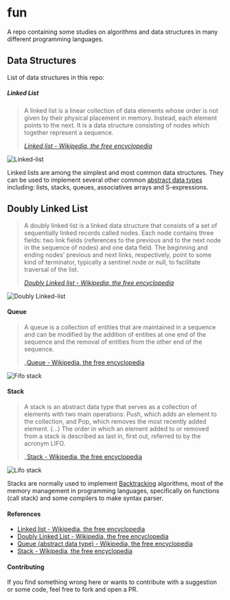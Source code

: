 # fun

A repo containing some studies on algorithms and data structures in many
different programming languages.

## Data Structures

List of data structures in this repo:

##### Linked List

> A linked list is a linear collection of data elements whose order is not given
> by their physical placement in memory. Instead, each element points to the
> next. It is a data structure consisting of nodes which together represent a
> sequence.
>
> _[Linked list - Wikipedia, the free encyclopedia](https://en.wikipedia.org/wiki/Linked_list)_

![Linked-list](https://upload.wikimedia.org/wikipedia/commons/thumb/6/6d/Singly-linked-list.svg/408px-Singly-linked-list.svg.png)

Linked lists are among the simplest and most common data structures. They can be
used to implement several other common [abstract data types](https://en.wikipedia.org/wiki/Abstract_data_type)
including: lists, stacks, queues, associatives arrays and S-expressions.

## Doubly Linked List

> A doubly linked list is a linked data structure that consists of a set of
> sequentially linked records called nodes. Each node contains three fields:
> two link fields (references to the previous and to the next node in the
> sequence of nodes) and one data field. The beginning and ending nodes'
> previous and next links, respectively, point to some kind of terminator,
> typically a sentinel node or null, to facilitate traversal of the list.
>
> _[Doubly Linked list - Wikipedia, the free encyclopedia](https://en.wikipedia.org/wiki/Doubly_linked_list)_

![Doubly Linked-list](https://upload.wikimedia.org/wikipedia/commons/5/5e/Doubly-linked-list.svg)

#### Queue

> A queue is a collection of entities that are maintained in a sequence and can
> be modified by the addition of entities at one end of the sequence and the
> removal of entities from the other end of the sequence.
>
> _[Queue - Wikipedia, the free encyclopedia](https://en.wikipedia.org/wiki/Queue_(abstract_data_type))

![Fifo stack](https://upload.wikimedia.org/wikipedia/commons/5/52/Data_Queue.svg)

#### Stack

> A stack is an abstract data type that serves as a collection of elements with
> two main operations: Push, which adds an element to the collection, and Pop,
> which removes the most recently added element. (...) The order in which an
> element added to or removed from a stack is described as last in, first out,
> referred to by the acronym LIFO.
>
> _[Stack - Wikipedia, the free encyclopedia](https://en.wikipedia.org/wiki/Stack_(abstract_data_type))

![Lifo stack](https://upload.wikimedia.org/wikipedia/commons/e/e4/Lifo_stack.svg)

Stacks are normally used to implement
[Backtracking](https://en.wikipedia.org/wiki/Backtracking) algorithms, most of
the memory management in programming languages, specifically on functions (call
stack) and some compilers to make syntax parser.

#### References

- [Linked list - Wikipedia, the free encyclopedia](https://en.wikipedia.org/wiki/Linked_list)
- [Doubly Linked List - Wikipedia, the free encyclopedia](https://en.wikipedia.org/wiki/Doubly_linked_list)
- [Queue (abstract data type) - Wikipedia, the free encyclopedia](https://en.wikipedia.org/wiki/Queue_(abstract_data_type))
- [Stack - Wikipedia, the free encyclopedia](https://en.wikipedia.org/wiki/Stack_(abstract_data_type))

#### Contributing

If you find something wrong here or wants to contribute with a suggestion or
some code, feel free to fork and open a PR.
